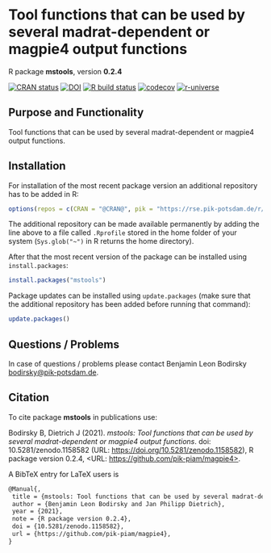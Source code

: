 # Tool functions that can be used by several madrat-dependent or magpie4 output functions

R package **mstools**, version **0.2.4**

[![CRAN status](https://www.r-pkg.org/badges/version/mstools)](https://cran.r-project.org/package=mstools) [![DOI](https://zenodo.org/badge/DOI/10.5281/zenodo.1158582.svg)](https://doi.org/10.5281/zenodo.1158582) [![R build status](https://github.com/pik-piam/magpie4/workflows/check/badge.svg)](https://github.com/pik-piam/magpie4/actions) [![codecov](https://codecov.io/gh/pik-piam/magpie4/branch/master/graph/badge.svg)](https://codecov.io/gh/pik-piam/magpie4) [![r-universe](https://pik-piam.r-universe.dev/badges/mstools)](https://pik-piam.r-universe.dev/ui#builds)

## Purpose and Functionality

Tool functions that can be used by several madrat-dependent or magpie4 output functions.


## Installation

For installation of the most recent package version an additional repository has to be added in R:

```r
options(repos = c(CRAN = "@CRAN@", pik = "https://rse.pik-potsdam.de/r/packages"))
```
The additional repository can be made available permanently by adding the line above to a file called `.Rprofile` stored in the home folder of your system (`Sys.glob("~")` in R returns the home directory).

After that the most recent version of the package can be installed using `install.packages`:

```r 
install.packages("mstools")
```

Package updates can be installed using `update.packages` (make sure that the additional repository has been added before running that command):

```r 
update.packages()
```

## Questions / Problems

In case of questions / problems please contact Benjamin Leon Bodirsky <bodirsky@pik-potsdam.de>.

## Citation

To cite package **mstools** in publications use:

Bodirsky B, Dietrich J (2021). _mstools: Tool functions that can be used by several madrat-dependent or magpie4 output functions_. doi: 10.5281/zenodo.1158582 (URL: https://doi.org/10.5281/zenodo.1158582), R package version 0.2.4, <URL: https://github.com/pik-piam/magpie4>.

A BibTeX entry for LaTeX users is

 ```latex
@Manual{,
  title = {mstools: Tool functions that can be used by several madrat-dependent or magpie4 output functions},
  author = {Benjamin Leon Bodirsky and Jan Philipp Dietrich},
  year = {2021},
  note = {R package version 0.2.4},
  doi = {10.5281/zenodo.1158582},
  url = {https://github.com/pik-piam/magpie4},
}
```
